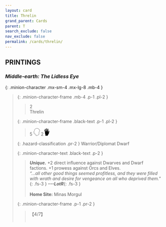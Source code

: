 ```yaml
---
layout: card
title: Threlin
grand_parent: Cards
parent: T
search_exclude: false
nav_exclude: false
permalink: /cards/threlin/
---
```


## PRINTINGS


### _Middle-earth: The Lidless Eye_

{: .minion-character .mx-sm-4 .mx-lg-8 .mb-4 }
> {: .minion-character-frame .mb-4 .p-1 .pl-2 }
> > <div class="hazard-mp">2</div>
> > <div class="card-name">Threlin</div>
>
> {: .minion-character-frame .black-text .p-1 .pl-2 }
> > 5 ![](/assets/images/mind.svg) 2![](/assets/images/di.svg)
>
> {: .hazard-classification .pr-2 }
> Warrior/Diplomat Dwarf
>
> {: .minion-character-text .black-text .p-2 }
> > _**Unique.**_ +2 direct influence against Dwarves and Dwarf factions. +1 prowess against Orcs and Elves. <br>_“...all other good things seemed profitless, and they were filled with wrath and desire for vengeance on all who deprived them."_{: .fs-3 } ***---&#65279;LotR***{: .fs-3 }  <br><br>**Home Site:** Minas Morgul 
>
> {: .minion-character-frame .p-1 .pr-2 }
> > <div class="card-shield">【4/7】</div>
> > <div class="card-corruption-white">&nbsp;</div>
